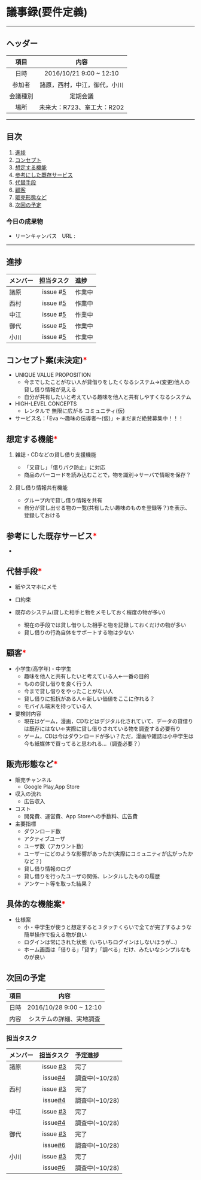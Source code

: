 # 議事録(要件定義)
---
## ヘッダー
|項目|内容|
|:--:|:--:|
| 日時 | 2016/10/21  9:00 ~ 12:10|
| 参加者 | 諸原，西村，中江，御代，小川 |
| 会議種別 | 定期会議 |
| 場所 | 未来大：R723、室工大：R202 |

---
## 目次
1. [進捗](#ProgressReport)
1. [コンセプト](#anchar1)
2. [想定する機能](#anchar2)
3. [参考にした既存サービス](#anchar3)
4. [代替手段](#anchar4)
5. [顧客](#anchar5)
6. [販売形態など](#anchar6)
7. [次回の予定](#anchar7)

### 今日の成果物
- リーンキャンバス　URL : 

---

## <div id="ProgressReport"/> 進捗

| メンバー | 担当タスク | 進捗 |
| :-- | :--: | :-- |
| 諸原 | issue #[5](https://github.com/enpit2016fun/pbl_d/issues/5) | 作業中 |
| 西村 | issue #[5](https://github.com/enpit2016fun/pbl_d/issues/5) | 作業中 |
| 中江 | issue #[5](https://github.com/enpit2016fun/pbl_d/issues/5) | 作業中 |
| 御代 | issue #[5](https://github.com/enpit2016fun/pbl_d/issues/5) | 作業中 |
| 小川 | issue #[5](https://github.com/enpit2016fun/pbl_d/issues/5) | 作業中 |

<!--
会議開始時点までのタスク進捗状況を記録する
メンバーごとに「メンバー名、issue番号、進捗状況」の順に記録
-->

<!-- 
想定する機能、参考にした既存サービス、ステークホルダーは会議中に話し合いが行われたならば、必ず記入をお願いします。
-->

## <div id="anchar1"/>コンセプト案(未決定)<font color = "red">*</font>
- UNIQUE VALUE PROPOSITION
	- 今までしたことがない人が貸借りをしたくなるシステム→(変更)他人の貸し借り情報が見える
	- 自分が共有したいと考えている趣味を他人と共有しやすくなるシステム
- HIGH-LEVEL CONCEPTS
	- レンタルで 無限に広がる コミュニティ(仮)
- サービス名：「Eva 〜趣味の伝導者〜(仮)」←まだまだ絶賛募集中！！！

## <div id="anchar2"/>想定する機能<font color = "red">*</font>
1. 雑誌・CDなどの貸し借り支援機能
	- 「又貸し」「借りパク防止」に対応
	- 商品のバーコードを読み込むことで，物を識別→サーバで情報を保存？
	
	
2. 貸し借り情報共有機能
	- グループ内で貸し借り情報を共有
	- 自分が貸し出せる物の一覧(共有したい趣味のものを登録等？)を表示、登録しておける

## <div id="anchar3"/>参考にした既存サービス<font color = "red">*</font>
- 

## <div id="anchar4"/>代替手段<font color = "red">*</font>
- 紙やスマホにメモ
- 口約束
- 既存のシステム(貸した相手と物をメモしておく程度の物が多い)

	- 現在の手段では貸し借りした相手と物を記録しておくだけの物が多い
	- 貸し借りの行為自体をサポートする物は少ない

## <div id="anchar5"/>顧客<font color = "red">*</font>
- 小学生(高学年)・中学生
	- 趣味を他人と共有したいと考えている人←一番の目的
	- ものの貸し借りを良く行う人
	- 今まで貸し借りをやったことがない人 
	- 貸し借りに抵抗がある人←新しい価値をここに作れる？
	- モバイル端末を持っている人
- 要検討内容
	- 現在はゲーム，漫画，CDなどはデジタル化されていて、データの貸借りは既存にはない←実際に貸し借りされている物を調査する必要有り
	- ゲーム，CDは今はダウンロードが多い？ただ，漫画や雑誌は小中学生は今も紙媒体で買ってると思われる…（調査必要？）


## <div id="anchar6"/>販売形態など<font color = "red">*</font>
- 販売チャンネル
	- Google Play,App Store
- 収入の流れ
	- 広告収入
- コスト
	- 開発費、運営費、App Storeへの手数料、広告費
- 主要指標
	- ダウンロード数
	- アクティブユーザ
	- ユーザ数（アカウント数）
	- ユーザーにどのような影響があったか(実際にコミュニティが広がったかなど？)
	- 貸し借り情報のログ
	- 貸し借りを行ったユーザの関係、レンタルしたものの履歴
	- アンケート等を取った結果？
	
## <div id="anchar7"/>具体的な機能案<font color = "red">*</font>
- 仕様案
	- 小・中学生が使うと想定すると３タッチくらいで全てが完了するような簡単操作で扱える物が良い
	- ログインは常にされた状態（いちいちログインはしないほうが…）
	- ホーム画面は「借りる」「貸す」「調べる」だけ、みたいなシンプルなものが良い

## <div id="anchar8"/>次回の予定
|項目|内容|
|:--:|:--:|
| 日時 | 2016/10/28  9:00 ~ 12:10|
| 内容 | システムの詳細、実地調査 |

### 担当タスク
| メンバー | 担当タスク | 予定進捗 |
| :-- | :--: | :-- |
| 諸原 | issue [#3](サービスの詳細決定) | 完了 |
||issue[#4](現状調査)|調査中(~10/28)|
| 西村 | issue [#3](サービスの詳細決定) | 完了 |
||issue[#4](現状調査)|調査中(~10/28)|
| 中江 | issue [#3](サービスの詳細決定) | 完了 |
||issue[#4](現状調査)|調査中(~10/28)|
| 御代 | issue [#3](サービスの詳細決定) | 完了 |
||issue[#6](https://github.com/enpit2016fun/pbl_d/issues/6)|調査中(~10/28)|
| 小川 | issue [#3](サービスの詳細決定) | 完了 |
||issue[#6](https://github.com/enpit2016fun/pbl_d/issues/6)|調査中(~10/28)|


